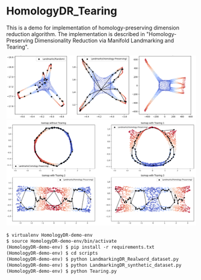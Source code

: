# HomologyDR_Tearing

This is a demo for implementation of homology-preserving dimension reduction algorithm. The implementation is described in "Homology-Preserving Dimensionality Reduction via Manifold Landmarking and Tearing".

<center><img src="octa.png" width="512"></center>
<center><img src="tearing.png" width="512"></center>

    $ virtualenv HomologyDR-demo-env
    $ source HomologyDR-demo-env/bin/activate
    (HomologyDR-demo-env) $ pip install -r requirements.txt
    (HomologyDR-demo-env) $ cd scripts
    (HomologyDR-demo-env) $ python LandmarkingDR_Realword_dataset.py
    (HomologyDR-demo-env) $ python LandmarkingDR_synthetic_dataset.py
    (HomologyDR-demo-env) $ python Tearing.py

